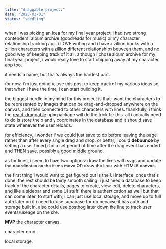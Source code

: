 ```yaml
---
title: "draggable project."
date: "2025-03-01"
status: "seedling"
---
```


when i was picking an idea for my final year project, i had two strong contenders: album archive (goodreads for music) or my character relationship tracking app. i LOVE writing and i have a zillion books with a zillion characters with a zillion different relationships between them, and no good way of keeping track of it all. although i chose album archive for my final year project, i would really love to start chipping away at my character app too.

it needs a name, but that's always the hardest part.

for now, i'm just going to use this post to keep track of my various ideas so that when i have the time, i can start building it.

the biggest hurdle in my mind for this project is that i want the characters to be represented by images that can be drag-and-dropped anywhere on the canvas, and then connected to other characters with lines. thankfully, i think the [react-draggable](https://www.npmjs.com/package/react-draggable) npm package will do the trick for this. all i actually need to do is store the x and y coordinates in the database and it should save state whenever the user reloads.

for efficiency, i wonder if we could just save to db before leaving the page rather than after every single drag and drop. or better, i could **debounce** by setting a userTimer() for a set period of time after the drag event has ended and THEN save. possibly a good middle ground.

as for lines, i seem to have two options: draw the lines with svgs and update the coordinates as the items move OR draw the lines with HTML5 canvas.

the first thing i would want to get figured out is the UI interface. once that's done, the rest should be fairly smooth sailing. i just need a database to keep track of the character details, pages to create, view, edit, delete characters, and like a sidebar and some UI stuff. there is authentication as well but that can come later. to start with, i can just use local storage, and move up to full auth later on if i need to. use supabase for db because it has auth and storage built in. also could use posthog later down the line to track user events/useage on the site.

**MVP**
the character canvas.

character crud.

local storage.